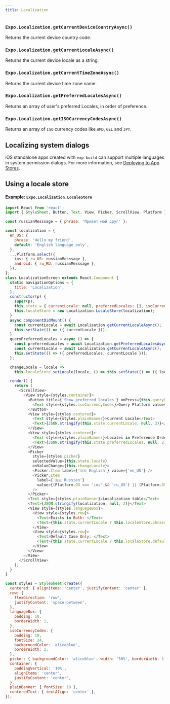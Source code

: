 ```yaml
---
title: Localization
---
```


### `Expo.Localization.getCurrentDeviceCountryAsync()`

Returns the current device country code.

### `Expo.Localization.getCurrentLocaleAsync()`

Returns the current device locale as a string.

### `Expo.Localization.getCurrentTimeZoneAsync()`

Returns the current device time zone name.

### `Expo.Localization.getPreferredLocalesAsync()`

Returns an array of user's preferred Locales, in order of preference.

### `Expo.Localization.getISOCurrencyCodesAsync()`

Returns an array of `ISO` currency codes like `AMD`, `GEL` and `JPY`.

## Localizing system dialogs

iOS standalone apps created with `exp build` can support multiple languages in system permission dialogs. For more information, see [Deploying to App Stores](../guides/app-stores.html).

## Using a locale store

#### Example: `Expo.Localization.LocaleStore`

```javascript
import React from 'react';
import { StyleSheet, Button, Text, View, Picker, ScrollView, Platform } from 'react-native';

const russianMesssage = { phrase: 'Привет мой друг' };

const localization = {
  en_US: {
    phrase: 'Hello my friend',
    default: 'English language only',
  },
  ...Platform.select({
    ios: { ru_US: russianMesssage },
    android: { ru_RU: russianMesssage },
  }),
};
class LocalizationScreen extends React.Component {
  static navigationOptions = {
    title: 'Localization',
  };
  constructor(p) {
    super(p);
    this.state = { currentLocale: null, preferredLocales: [], isoCurrencyCodes: [] };
    this.localeStore = new Localization.LocaleStore(localization);
  }
  async componentDidMount() {
    const currentLocale = await Localization.getCurrentLocaleAsync();
    this.setState(() => ({ currentLocale }));
  }
  queryPreferredLocales = async () => {
    const preferredLocales = await Localization.getPreferredLocalesAsync();
    const currentLocale = await Localization.getCurrentLocaleAsync();
    this.setState(() => ({ preferredLocales, currentLocale }));
  };

  changeLocale = locale =>
    this.localeStore.setLocale(locale, () => this.setState(() => ({ locale })));

  render() {
    return (
      <ScrollView>
        <View style={styles.container}>
          <Button title={'Show preferred locales'} onPress={this.queryPreferredLocales}>
            <Text style={styles.isoCurrencyCodes}>Query Platform values</Text>
          </Button>
          <View style={styles.centered}>
            <Text style={styles.plainBanner}>Current Locale</Text>
            <Text>{JSON.stringify(this.state.currentLocale, null, 2)}</Text>
          </View>
          <View style={styles.centered}>
            <Text style={styles.plainBanner}>Locales in Preference Order</Text>
            <Text>{JSON.stringify(this.state.preferredLocales, null, 2)}</Text>
          </View>
          <Picker
            style={styles.picker}
            selectedValue={this.state.locale}
            onValueChange={this.changeLocale}>
            <Picker.Item label={'🇺🇸 English'} value={'en_US'} />
            <Picker.Item
              label={'🇷🇺 Russian'}
              value={(Platform.OS === 'ios' && 'ru_US') || (Platform.OS === 'android' && 'ru_RU')}
            />
          </Picker>
          <Text style={styles.plainBanner}>Localization table</Text>
          <Text>{JSON.stringify(localization, null, 2)}</Text>
          <View style={styles.languageBox}>
            <View style={styles.row}>
              <Text>Exists in Both: </Text>
              <Text>{this.state.currentLocale ? this.localeStore.phrase : ''}</Text>
            </View>
            <View style={styles.row}>
              <Text>Default Case Only: </Text>
              <Text>{this.state.currentLocale ? this.localeStore.default : ''}</Text>
            </View>
          </View>
        </View>
      </ScrollView>
    );
  }
}

const styles = StyleSheet.create({
  centered: { alignItems: 'center', justifyContent: 'center' },
  row: {
    flexDirection: 'row',
    justifyContent: 'space-between',
  },
  languageBox: {
    padding: 10,
    borderWidth: 1,
  },
  isoCurrencyCodes: {
    padding: 10,
    fontSize: 24,
    backgroundColor: 'aliceblue',
    borderWidth: 1,
  },
  picker: { backgroundColor: 'aliceblue', width: '50%', borderWidth: 1 },
  container: {
    paddingVertical: '10%',
    alignItems: 'center',
    justifyContent: 'center',
  },
  plainBanner: { fontSize: 18 },
  centeredText: { textAlign: 'center' },
});

```

